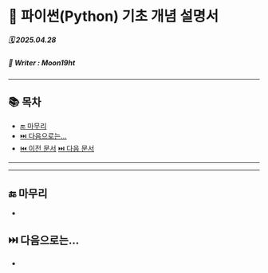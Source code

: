 # 🐍 파이썬(Python) 기초 개념 설명서

##### 🗓️ 2025.04.28
##### 📝 Writer : Moon19ht

---

## 📚 목차


- [🔚 마무리](#-마무리)
- [⏭️ 다음으로는...](#️-다음으로는)
- [⏮️ 이전 문서](./0425%20정리.md) [⏭️ 다음 문서](./0429%20정리.md)

---



---

## 🔚 마무리
- 

## ⏭️ 다음으로는...
- 
